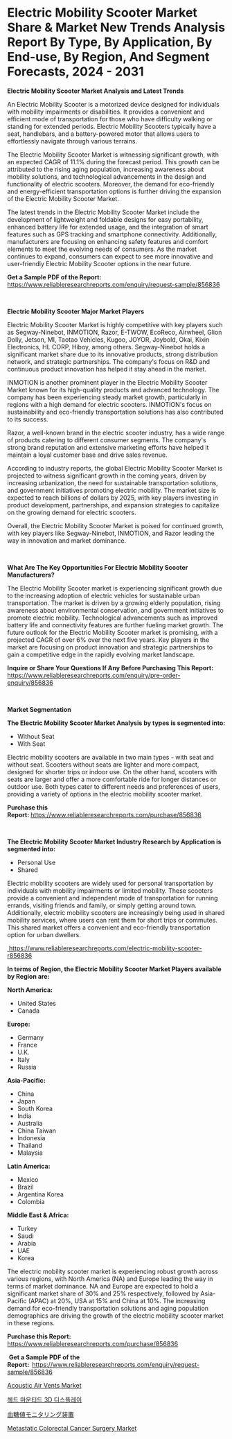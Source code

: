 <p><h1>Electric Mobility Scooter Market Share & Market New Trends Analysis Report By Type, By Application, By End-use, By Region, And Segment Forecasts, 2024 - 2031</h1></p><p><strong>Electric Mobility Scooter Market Analysis and Latest Trends</strong></p>
<p><p>An Electric Mobility Scooter is a motorized device designed for individuals with mobility impairments or disabilities. It provides a convenient and efficient mode of transportation for those who have difficulty walking or standing for extended periods. Electric Mobility Scooters typically have a seat, handlebars, and a battery-powered motor that allows users to effortlessly navigate through various terrains.</p><p>The Electric Mobility Scooter Market is witnessing significant growth, with an expected CAGR of 11.1% during the forecast period. This growth can be attributed to the rising aging population, increasing awareness about mobility solutions, and technological advancements in the design and functionality of electric scooters. Moreover, the demand for eco-friendly and energy-efficient transportation options is further driving the expansion of the Electric Mobility Scooter Market.</p><p>The latest trends in the Electric Mobility Scooter Market include the development of lightweight and foldable designs for easy portability, enhanced battery life for extended usage, and the integration of smart features such as GPS tracking and smartphone connectivity. Additionally, manufacturers are focusing on enhancing safety features and comfort elements to meet the evolving needs of consumers. As the market continues to expand, consumers can expect to see more innovative and user-friendly Electric Mobility Scooter options in the near future.</p></p>
<p><strong>Get a Sample PDF of the Report:&nbsp;</strong> <a href="https://www.reliableresearchreports.com/enquiry/request-sample/856836">https://www.reliableresearchreports.com/enquiry/request-sample/856836</a></p>
<p>&nbsp;</p>
<p><strong>Electric Mobility Scooter Major Market Players</strong></p>
<p><p>Electric Mobility Scooter Market is highly competitive with key players such as Segway-Ninebot, INMOTION, Razor, E-TWOW, EcoReco, Airwheel, Glion Dolly, Jetson, MI, Taotao Vehicles, Kugoo, JOYOR, Joybold, Okai, Kixin Electronics, HL CORP, Hiboy, among others. Segway-Ninebot holds a significant market share due to its innovative products, strong distribution network, and strategic partnerships. The company's focus on R&D and continuous product innovation has helped it stay ahead in the market.</p><p>INMOTION is another prominent player in the Electric Mobility Scooter Market known for its high-quality products and advanced technology. The company has been experiencing steady market growth, particularly in regions with a high demand for electric scooters. INMOTION's focus on sustainability and eco-friendly transportation solutions has also contributed to its success.</p><p>Razor, a well-known brand in the electric scooter industry, has a wide range of products catering to different consumer segments. The company's strong brand reputation and extensive marketing efforts have helped it maintain a loyal customer base and drive sales revenue.</p><p>According to industry reports, the global Electric Mobility Scooter Market is projected to witness significant growth in the coming years, driven by increasing urbanization, the need for sustainable transportation solutions, and government initiatives promoting electric mobility. The market size is expected to reach billions of dollars by 2025, with key players investing in product development, partnerships, and expansion strategies to capitalize on the growing demand for electric scooters.</p><p>Overall, the Electric Mobility Scooter Market is poised for continued growth, with key players like Segway-Ninebot, INMOTION, and Razor leading the way in innovation and market dominance.</p></p>
<p>&nbsp;</p>
<p><strong>What Are The Key Opportunities For Electric Mobility Scooter Manufacturers?</strong></p>
<p><p>The Electric Mobility Scooter market is experiencing significant growth due to the increasing adoption of electric vehicles for sustainable urban transportation. The market is driven by a growing elderly population, rising awareness about environmental conservation, and government initiatives to promote electric mobility. Technological advancements such as improved battery life and connectivity features are further fueling market growth. The future outlook for the Electric Mobility Scooter market is promising, with a projected CAGR of over 6% over the next five years. Key players in the market are focusing on product innovation and strategic partnerships to gain a competitive edge in the rapidly evolving market landscape.</p></p>
<p><strong>Inquire or Share Your Questions If Any Before Purchasing This Report:</strong> <a href="https://www.reliableresearchreports.com/enquiry/pre-order-enquiry/856836">https://www.reliableresearchreports.com/enquiry/pre-order-enquiry/856836</a></p>
<p>&nbsp;</p>
<p><strong>Market Segmentation</strong></p>
<p><strong>The Electric Mobility Scooter Market Analysis by types is segmented into:</strong></p>
<p><ul><li>Without Seat</li><li>With Seat</li></ul></p>
<p><p>Electric mobility scooters are available in two main types - with seat and without seat. Scooters without seats are lighter and more compact, designed for shorter trips or indoor use. On the other hand, scooters with seats are larger and offer a more comfortable ride for longer distances or outdoor use. Both types cater to different needs and preferences of users, providing a variety of options in the electric mobility scooter market.</p></p>
<p><strong>Purchase this Report:&nbsp;</strong><a href="https://www.reliableresearchreports.com/purchase/856836">https://www.reliableresearchreports.com/purchase/856836</a></p>
<p>&nbsp;</p>
<p><strong>The Electric Mobility Scooter Market Industry Research by Application is segmented into:</strong></p>
<p><ul><li>Personal Use</li><li>Shared</li></ul></p>
<p><p>Electric mobility scooters are widely used for personal transportation by individuals with mobility impairments or limited mobility. These scooters provide a convenient and independent mode of transportation for running errands, visiting friends and family, or simply getting around town. Additionally, electric mobility scooters are increasingly being used in shared mobility services, where users can rent them for short trips or commutes. This shared market offers a convenient and eco-friendly transportation option for urban dwellers.</p></p>
<p><a href="https://www.reliableresearchreports.com/electric-mobility-scooter-r856836">&nbsp;https://www.reliableresearchreports.com/electric-mobility-scooter-r856836</a></p>
<p><strong>In terms of Region, the Electric Mobility Scooter Market Players available by Region are:</strong></p>
<p>
    <p> <strong> North America: </strong>
        <ul>
            <li>United States</li>
            <li>Canada</li>
        </ul>
        </p> 
    <p> <strong> Europe: </strong>
        <ul>
            <li>Germany</li>
            <li>France</li>
            <li>U.K.</li>
            <li>Italy</li>
            <li>Russia</li>
        </ul>
        </p> 
    <p> <strong> Asia-Pacific: </strong>
        <ul>
            <li>China</li>
            <li>Japan</li>
            <li>South Korea</li>
            <li>India</li>
            <li>Australia</li>
            <li>China Taiwan</li>
            <li>Indonesia</li>
            <li>Thailand</li>
            <li>Malaysia</li>
        </ul>
        </p> 
    <p> <strong> Latin America: </strong>
        <ul>
            <li>Mexico</li>
            <li>Brazil</li>
            <li>Argentina Korea</li>
            <li>Colombia</li>
        </ul>
        </p> 
    <p> <strong> Middle East & Africa: </strong>
        <ul>
            <li>Turkey</li>
            <li>Saudi</li>
            <li>Arabia</li>
            <li>UAE</li>
            <li>Korea</li>
        </ul>
    </p>
    </p>
<p><p>The electric mobility scooter market is experiencing robust growth across various regions, with North America (NA) and Europe leading the way in terms of market dominance. NA and Europe are expected to hold a significant market share of 30% and 25% respectively, followed by Asia-Pacific (APAC) at 20%, USA at 15% and China at 10%. The increasing demand for eco-friendly transportation solutions and aging population demographics are driving the growth of the electric mobility scooter market in these regions.</p></p>
<p><strong>Purchase this Report: </strong><a href="https://www.reliableresearchreports.com/purchase/856836">https://www.reliableresearchreports.com/purchase/856836</a></p>
<p>&nbsp;<strong>Get a Sample PDF of the Report:&nbsp;&nbsp;</strong><a href="https://www.reliableresearchreports.com/enquiry/request-sample/856836">https://www.reliableresearchreports.com/enquiry/request-sample/856836</a></p>
<p><strong></strong></p>
<p><p><a href="https://github.com/BryanLittlebXfbG/Market-Research-Report-List-1/blob/main/acoustic-air-vents-market.md">Acoustic Air Vents Market</a></p><p><a href="https://github.com/hzumrdvas204296/Market-Research-Report-List-3/blob/main/727768541140.md">헤드 마운티드 3D 디스플레이</a></p><p><a href="https://github.com/avbqbctihcbe2/Market-Research-Report-List-3/blob/main/768961031540.md">血糖値モニタリング装置</a></p><p><a href="https://issuu.com/reportprime-2/docs/metastatic-colorectal-cancer-surgery-market-size-2">Metastatic Colorectal Cancer Surgery Market</a></p></p>